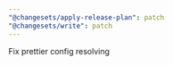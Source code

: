 ```yaml
---
"@changesets/apply-release-plan": patch
"@changesets/write": patch
---
```


Fix prettier config resolving
